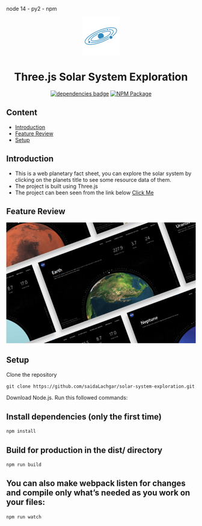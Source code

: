 node 14 - py2 - npm

<p align="center">
    <img width="100" src="https://github.com/saidaLachgar/solar-system-exploration/blob/main/dist/images/icon.png" alt="Three.js Solar Exploration">
</p>
<h1 align="center">Three.js Solar System Exploration</h1>

<p align="center">
  <a href="https://github.com/mrdoob/three.js/"><img src="https://img.shields.io/badge/dependencies-Three.js-brightgreen.svg" alt="dependencies badge"></a>
  <a href="https://www.npmjs.com/package/three" rel="nofollow"><img src="https://camo.githubusercontent.com/f66fa08048e7297bddab40ff398130fccfba137034eb3c72927cefc059d4cc5d/68747470733a2f2f696d672e736869656c64732e696f2f6e706d2f762f7468726565" alt="NPM Package"></a>
</p>

## Content

- [Introduction](#introduction)
- [Feature Review](#feature-review)
- [Setup](#setup)

## Introduction

- This is a web planetary fact sheet, you can explore the solar system by clicking on the planets title to see some resource data of them.<br>
- The project is built using Three.js <br>
- The project can been seen from the link below [Click Me](https://planetary-facts.netlify.app)

## Feature Review

![screenshot](https://github.com/saidaLachgar/solar-system-exploration/blob/main/screenshot.jpg?raw=true)

## Setup

Clone the repository

```html
git clone https://github.com/saidaLachgar/solar-system-exploration.git
```

Download Node.js. Run this followed commands:

## Install dependencies (only the first time)

```html
npm install
```

## Build for production in the dist/ directory

```html
npm run build
```

## You can also make webpack listen for changes and compile only what’s needed as you work on your files:

```html
npm run watch
```
